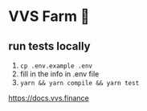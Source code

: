 # VVS Farm 💎

## run tests locally
1. `cp .env.example .env`
2. fill in the info in .env file
3. `yarn && yarn compile && yarn test`

https://docs.vvs.finance
